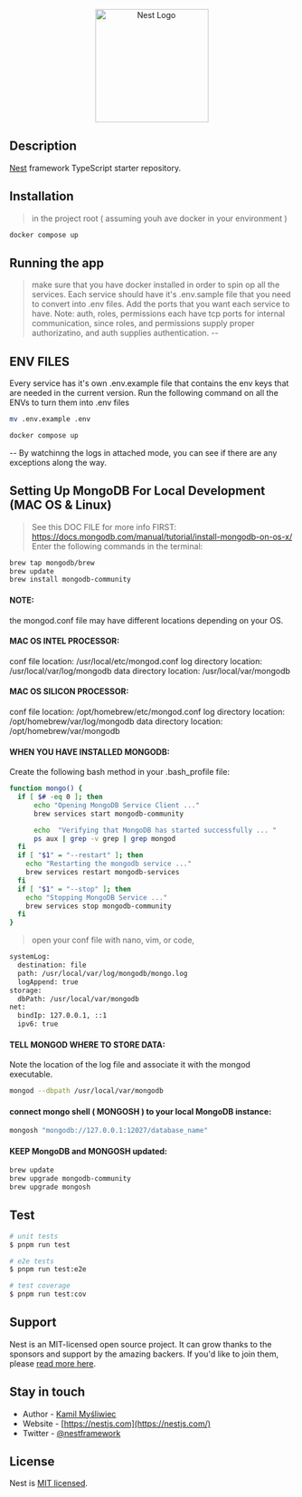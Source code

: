 <p align="center">
  <a href="http://nestjs.com/" target="blank"><img src="https://nestjs.com/img/logo-small.svg" width="200" alt="Nest Logo" /></a>
</p>

[circleci-image]: https://img.shields.io/circleci/build/github/nestjs/nest/master?token=abc123def456
[circleci-url]: https://circleci.com/gh/nestjs/nest


## Description

[Nest](https://github.com/nestjs/nest) framework TypeScript starter repository.

## Installation
>in the project root ( assuming youh ave docker in your environment )

```bash
docker compose up 
```

## Running the app
>make sure that you have docker installed in order to spin op all the services. 
Each service should have it's .env.sample file that you need to convert into .env files.  Add the ports that you want each service to have. 
Note: 
auth, roles, permissions each have tcp ports for internal communication, since roles, and permissions supply proper authorizatino, and auth supplies authentication.
--

## ENV FILES
Every service has it's own .env.example file that contains the env keys that are needed in the current version. Run the following command on all the ENVs to turn them into .env files
```bash
mv .env.example .env
```

```bash
docker compose up
```
--
By watchinng the logs in attached mode, you can see if there are any exceptions along the way.

## Setting Up MongoDB For Local Development (MAC OS & Linux)
>See this DOC FILE for more info FIRST: https://docs.mongodb.com/manual/tutorial/install-mongodb-on-os-x/
Enter the following commands in the terminal: 
```bash
brew tap mongodb/brew
brew update
brew install mongodb-community
```
#### NOTE: 
the mongod.conf file may have different locations depending on your OS. 
#### MAC OS INTEL PROCESSOR:
conf file location: /usr/local/etc/mongod.conf
log directory location: /usr/local/var/log/mongodb
data directory location: /usr/local/var/mongodb

#### MAC OS SILICON PROCESSOR:
conf file location: /opt/homebrew/etc/mongod.conf
log directory location: /opt/homebrew/var/log/mongodb
data directory location: /opt/homebrew/var/mongodb

#### WHEN YOU HAVE INSTALLED MONGODB: 
Create the following bash method in your .bash_profile file: 
```bash
function mongo() {
  if [ $# -eq 0 ]; then
      echo "Opening MongoDB Service Client ..."
      brew services start mongodb-community

      echo  "Verifying that MongoDB has started successfully ... "
      ps aux | grep -v grep | grep mongod
  fi
  if [ "$1" = "--restart" ]; then
    echo "Restarting the mongodb service ..."
    brew services restart mongodb-services
  fi  
  if [ "$1" = "--stop" ]; then
    echo "Stopping MongoDB Service ..."
    brew services stop mongodb-community
  fi  
}
```
> open your conf file with nano, vim, or code,
```bash
systemLog:
  destination: file
  path: /usr/local/var/log/mongodb/mongo.log
  logAppend: true
storage:
  dbPath: /usr/local/var/mongodb
net:
  bindIp: 127.0.0.1, ::1
  ipv6: true
```

#### TELL MONGOD WHERE TO STORE DATA:
Note the location of the log file and associate it with the mongod executable.
```bash
mongod --dbpath /usr/local/var/mongodb
```

#### connect mongo shell ( MONGOSH ) to your local MongoDB instance:
```bash
mongosh "mongodb://127.0.0.1:12027/database_name"
```
#### KEEP MongoDB and MONGOSH updated:
```bash
brew update
brew upgrade mongodb-community
brew upgrade mongosh
```

## Test

```bash
# unit tests
$ pnpm run test

# e2e tests
$ pnpm run test:e2e

# test coverage
$ pnpm run test:cov
```

## Support

Nest is an MIT-licensed open source project. It can grow thanks to the sponsors and support by the amazing backers. If you'd like to join them, please [read more here](https://docs.nestjs.com/support).

## Stay in touch

- Author - [Kamil Myśliwiec](https://kamilmysliwiec.com)
- Website - [https://nestjs.com](https://nestjs.com/)
- Twitter - [@nestframework](https://twitter.com/nestframework)

## License

Nest is [MIT licensed](LICENSE).
